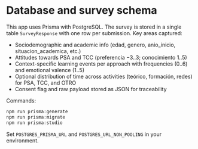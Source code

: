 # Database and survey schema

This app uses Prisma with PostgreSQL. The survey is stored in a single table `SurveyResponse` with one row per submission. Key areas captured:

- Sociodemographic and academic info (edad, genero, anio_inicio, situacion_academica, etc.)
- Attitudes towards PSA and TCC (preferencia −3..3; conocimiento 1..5)
- Context-specific learning events per approach with frequencies (0..6) and emotional valence (1..5)
- Optional distribution of time across activities (teórico, formación, redes) for PSA, TCC, and OTRO
- Consent flag and raw payload stored as JSON for traceability

Commands:

```powershell
npm run prisma:generate
npm run prisma:migrate
npm run prisma:studio
```

Set `POSTGRES_PRISMA_URL` and `POSTGRES_URL_NON_POOLING` in your environment.
